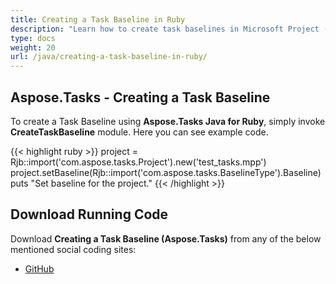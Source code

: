 ```yaml
---
title: Creating a Task Baseline in Ruby
description: "Learn how to create task baselines in Microsoft Project (MPP/XML) files using Aspose.Tasks Java for Ruby."
type: docs
weight: 20
url: /java/creating-a-task-baseline-in-ruby/
---
```


## **Aspose.Tasks - Creating a Task Baseline**
To create a Task Baseline using **Aspose.Tasks Java for Ruby**, simply invoke **CreateTaskBaseline** module. Here you can see example code.

{{< highlight ruby >}}
project = Rjb::import('com.aspose.tasks.Project').new('test_tasks.mpp')
project.setBaseline(Rjb::import('com.aspose.tasks.BaselineType').Baseline)
puts "Set baseline for the project."
{{< /highlight >}}

## **Download Running Code**
Download **Creating a Task Baseline (Aspose.Tasks)** from any of the below mentioned social coding sites:

- [GitHub](https://github.com/aspose-tasks/Aspose.Tasks-for-Java/blob/master/Plugins/Aspose_Tasks_Java_for_Ruby/lib/asposetasksjava/TaskBaselines/createtaskbaseline.rb)
